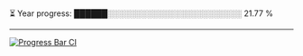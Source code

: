 
⏳ Year progress: ██████░░░░░░░░░░░░░░░░░░░░░░░░ 21.77 %

---

[![Progress Bar CI](https://github.com/thatoranzhevyy/thatoranzhevyy/actions/workflows/node.js.yml/badge.svg)](https://github.com/thatoranzhevyy/thatoranzhevyy/actions/workflows/node.js.yml)

